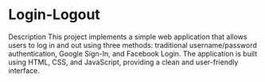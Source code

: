 # Login-Logout
Description This project implements a simple web application that allows users to log in and out using three methods: traditional username/password authentication, Google Sign-In, and Facebook Login. The application is built using HTML, CSS, and JavaScript, providing a clean and user-friendly interface.
